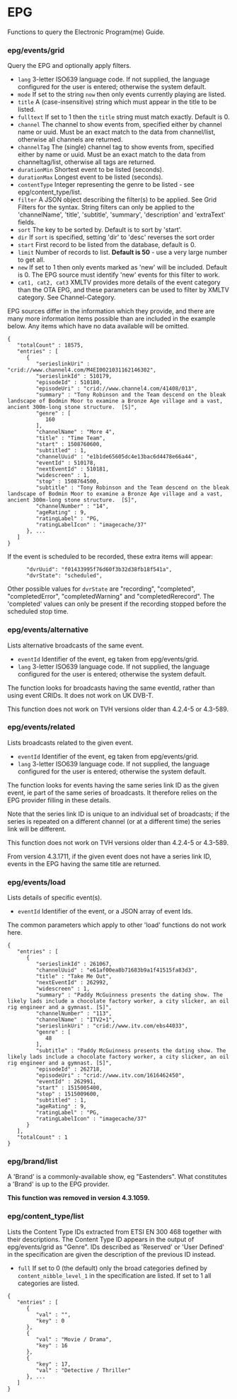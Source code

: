 # EPG

Functions to query the Electronic Program(me) Guide.

### epg/events/grid

Query the EPG and optionally apply filters.

* `lang` 3-letter ISO639 language code. If not supplied, the language configured for the user is entered; otherwise the system default.
* `mode` If set to the string `now` then only events currently playing are listed.
* `title` A (case-insensitive) string which must appear in the title to be listed.
* `fulltext` If set to 1 then the `title` string must match exactly. Default is 0.
* `channel` The channel to show events from, specified either by channel name or uuid. Must be an exact match to the data from channel/list, otherwise all channels are returned.
* `channelTag` The (single) channel tag to show events from, specified either by name or uuid. Must be an exact match to the data from channeltag/list, otherwise all tags are returned.
* `durationMin` Shortest event to be listed (seconds).
* `durationMax` Longest event to be listed (seconds).
* `contentType` Integer representing the genre to be listed - see epg/content\_type/list.
* `filter` A JSON object describing the filter(s) to be applied. See Grid Filters for the syntax. String filters can only be applied to the 'channelName', 'title', 'subtitle', 'summary', 'description' and 'extraText' fields.
* `sort` The key to be sorted by. Default is to sort by 'start'.
* `dir` If `sort` is specified, setting 'dir' to 'desc' reverses the sort order
* `start` First record to be listed from the database, default is 0.
* `limit` Number of records to list. **Default is 50** - use a very large number to get all.
* `new` If set to 1 then only events marked as 'new' will be included. Default is 0. The EPG source must identify 'new' events for this filter to work.
* `cat1, cat2, cat3` XMLTV provides more details of the event category than the OTA EPG, and these parameters can be used to filter by XMLTV category. See Channel-Category.

EPG sources differ in the information which they provide, and there are many more information items possible than are included in the example below. Any items which have no data available will be omitted.

```
{
   "totalCount" : 18575,
   "entries" : [
      {
         "serieslinkUri" : "crid://www.channel4.com/M4EI0021031162146302",
         "serieslinkId" : 510179,
         "episodeId" : 510180,
         "episodeUri" : "crid://www.channel4.com/41408/013",
         "summary" : "Tony Robinson and the Team descend on the bleak landscape of Bodmin Moor to examine a Bronze Age village and a vast, ancient 300m-long stone structure.  [S]",
         "genre" : [
            160
         ],
         "channelName" : "More 4",
         "title" : "Time Team",
         "start" : 1508760600,
         "subtitled" : 1,
         "channelUuid" : "e1b1de65605dc4e13bac6d4478e66a44",
         "eventId" : 510178,
         "nextEventId" : 510181,
         "widescreen" : 1,
         "stop" : 1508764500,
         "subtitle" : "Tony Robinson and the Team descend on the bleak landscape of Bodmin Moor to examine a Bronze Age village and a vast, ancient 300m-long stone structure.  [S]",
         "channelNumber" : "14",
         "ageRating" : 9,
         "ratingLabel" : "PG,
         "ratingLabelIcon" : "imagecache/37"
      }, ...
   ]
}
```

If the event is scheduled to be recorded, these extra items will appear:

```
      "dvrUuid": "f01433995f76d60f3b32d38fb18f541a",
      "dvrState": "scheduled",
```

Other possible values for `dvrState` are "recording", "completed", "completedError", "completedWarning" and "completedRerecord". The 'completed' values can only be present if the recording stopped before the scheduled stop time.

### epg/events/alternative

Lists alternative broadcasts of the same event.

* `eventId` Identifier of the event, eg taken from epg/events/grid.
* `lang` 3-letter ISO639 language code. If not supplied, the language configured for the user is entered; otherwise the system default.

The function looks for broadcasts having the same eventId, rather than using event CRIDs. It does not work on UK DVB-T.

This function does not work on TVH versions older than 4.2.4-5 or 4.3-589.

### epg/events/related

Lists broadcasts related to the given event.

* `eventId` Identifier of the event, eg taken from epg/events/grid.
* `lang` 3-letter ISO639 language code. If not supplied, the language configured for the user is entered; otherwise the system default.

The function looks for events having the same series link ID as the given event, ie part of the same series of broadcasts. It therefore relies on the EPG provider filling in these details.

Note that the series link ID is unique to an individual set of broadcasts; if the series is repeated on a different channel (or at a different time) the series link will be different.

This function does not work on TVH versions older than 4.2.4-5 or 4.3-589.

From version 4.3.1711, if the given event does not have a series link ID, events in the EPG having the same title are returned.

### epg/events/load

Lists details of specific event(s).

* `eventId` Identifier of the event, or a JSON array of event Ids.

The common parameters which apply to other 'load' functions do not work here.

```
{
   "entries" : [
      {
         "serieslinkId" : 261067,
         "channelUuid" : "e61af00ea8b71683b9a1f41515fa83d3",
         "title" : "Take Me Out",
         "nextEventId" : 262992,
         "widescreen" : 1,
         "summary" : "Paddy McGuinness presents the dating show. The likely lads include a chocolate factory worker, a city slicker, an oil rig engineer and a gymnast. [S]",
         "channelNumber" : "113",
         "channelName" : "ITV2+1",
         "serieslinkUri" : "crid://www.itv.com/ebs44033",
         "genre" : [
            48
         ],
         "subtitle" : "Paddy McGuinness presents the dating show. The likely lads include a chocolate factory worker, a city slicker, an oil rig engineer and a gymnast. [S]",
         "episodeId" : 262718,
         "episodeUri" : "crid://www.itv.com/1616462450",
         "eventId" : 262991,
         "start" : 1515005400,
         "stop" : 1515009600,
         "subtitled" : 1,
         "ageRating" : 9,
         "ratingLabel" : "PG,
         "ratingLabelIcon" : "imagecache/37"
      }
   ],
   "totalCount" : 1
}

```

### epg/brand/list

A 'Brand' is a commonly-available show, eg "Eastenders". What constitutes a 'Brand' is up to the EPG provider.

**This function was removed in version 4.3.1059.**

### epg/content\_type/list

Lists the Content Type IDs extracted from ETSI EN 300 468 together with their descriptions. The Content Type ID appears in the output of epg/events/grid as "Genre". IDs described as 'Reserved' or 'User Defined' in the specification are given the description of the previous ID instead.

* `full` If set to 0 (the default) only the broad categories defined by `content_nibble_level_1` in the specification are listed. If set to 1 all categories are listed.

```
{
   "entries" : [
      {
         "val" : "",
         "key" : 0
      },
      {
         "val" : "Movie / Drama",
         "key" : 16
      },
      {
         "key" : 17,
         "val" : "Detective / Thriller"
      }, ...
   ]
}
```
